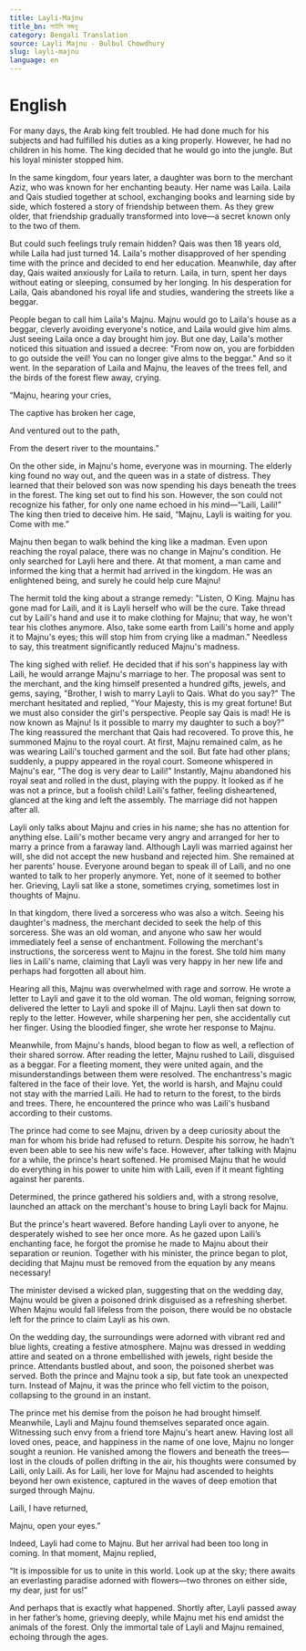 ```yaml
---
title: Layli-Majnu
title_bn: লাইলি মজনু
category: Bengali Translation
source: Layli Majnu - Bulbul Chowdhury
slug: layli-majnu
language: en
---
```


# **English**

For many days, the Arab king felt troubled. He had done much for his subjects and had fulfilled his duties as a king properly. However, he had no children in his home. The king decided that he would go into the jungle. But his loyal minister stopped him.

In the same kingdom, four years later, a daughter was born to the merchant Aziz, who was known for her enchanting beauty. Her name was Laila. Laila and Qais studied together at school, exchanging books and learning side by side, which fostered a story of friendship between them. As they grew older, that friendship gradually transformed into love—a secret known only to the two of them.

But could such feelings truly remain hidden? Qais was then 18 years old, while Laila had just turned 14. Laila's mother disapproved of her spending time with the prince and decided to end her education. Meanwhile, day after day, Qais waited anxiously for Laila to return. Laila, in turn, spent her days without eating or sleeping, consumed by her longing. In his desperation for Laila, Qais abandoned his royal life and studies, wandering the streets like a beggar.

People began to call him Laila's Majnu. Majnu would go to Laila's house as a beggar, cleverly avoiding everyone's notice, and Laila would give him alms. Just seeing Laila once a day brought him joy. But one day, Laila's mother noticed this situation and issued a decree: "From now on, you are forbidden to go outside the veil! You can no longer give alms to the beggar." And so it went. In the separation of Laila and Majnu, the leaves of the trees fell, and the birds of the forest flew away, crying.

“Majnu, hearing your cries,

The captive has broken her cage,

And ventured out to the path,

From the desert river to the mountains.”

On the other side, in Majnu's home, everyone was in mourning. The elderly king found no way out, and the queen was in a state of distress. They learned that their beloved son was now spending his days beneath the trees in the forest. The king set out to find his son. However, the son could not recognize his father, for only one name echoed in his mind—“Laili, Laili!” The king then tried to deceive him. He said, “Majnu, Layli is waiting for you. Come with me.”

Majnu then began to walk behind the king like a madman. Even upon reaching the royal palace, there was no change in Majnu's condition. He only searched for Layli here and there. At that moment, a man came and informed the king that a hermit had arrived in the kingdom. He was an enlightened being, and surely he could help cure Majnu!

The hermit told the king about a strange remedy: "Listen, O King. Majnu has gone mad for Laili, and it is Layli herself who will be the cure. Take thread cut by Laili's hand and use it to make clothing for Majnu; that way, he won't tear his clothes anymore. Also, take some earth from Laili's home and apply it to Majnu's eyes; this will stop him from crying like a madman." Needless to say, this treatment significantly reduced Majnu's madness.

The king sighed with relief. He decided that if his son's happiness lay with Laili, he would arrange Majnu's marriage to her. The proposal was sent to the merchant, and the king himself presented a hundred gifts, jewels, and gems, saying, "Brother, I wish to marry Layli to Qais. What do you say?" The merchant hesitated and replied, "Your Majesty, this is my great fortune! But we must also consider the girl's perspective. People say Qais is mad! He is now known as Majnu! Is it possible to marry my daughter to such a boy?" The king reassured the merchant that Qais had recovered. To prove this, he summoned Majnu to the royal court. At first, Majnu remained calm, as he was wearing Laili's touched garment and the soil. But fate had other plans; suddenly, a puppy appeared in the royal court. Someone whispered in Majnu's ear, "The dog is very dear to Laili!" Instantly, Majnu abandoned his royal seat and rolled in the dust, playing with the puppy. It looked as if he was not a prince, but a foolish child! Laili's father, feeling disheartened, glanced at the king and left the assembly. The marriage did not happen after all.

Layli only talks about Majnu and cries in his name; she has no attention for anything else. Laili's mother became very angry and arranged for her to marry a prince from a faraway land. Although Layli was married against her will, she did not accept the new husband and rejected him. She remained at her parents' house. Everyone around began to speak ill of Laili, and no one wanted to talk to her properly anymore. Yet, none of it seemed to bother her. Grieving, Layli sat like a stone, sometimes crying, sometimes lost in thoughts of Majnu.

In that kingdom, there lived a sorceress who was also a witch. Seeing his daughter's madness, the merchant decided to seek the help of this sorceress. She was an old woman, and anyone who saw her would immediately feel a sense of enchantment. Following the merchant's instructions, the sorceress went to Majnu in the forest. She told him many lies in Laili's name, claiming that Layli was very happy in her new life and perhaps had forgotten all about him.

Hearing all this, Majnu was overwhelmed with rage and sorrow. He wrote a letter to Layli and gave it to the old woman. The old woman, feigning sorrow, delivered the letter to Layli and spoke ill of Majnu. Layli then sat down to reply to the letter. However, while sharpening her pen, she accidentally cut her finger. Using the bloodied finger, she wrote her response to Majnu.

Meanwhile, from Majnu's hands, blood began to flow as well, a reflection of their shared sorrow. After reading the letter, Majnu rushed to Laili, disguised as a beggar. For a fleeting moment, they were united again, and the misunderstandings between them were resolved. The enchantress's magic faltered in the face of their love. Yet, the world is harsh, and Majnu could not stay with the married Laili. He had to return to the forest, to the birds and trees. There, he encountered the prince who was Laili's husband according to their customs.

The prince had come to see Majnu, driven by a deep curiosity about the man for whom his bride had refused to return. Despite his sorrow, he hadn't even been able to see his new wife's face. However, after talking with Majnu for a while, the prince's heart softened. He promised Majnu that he would do everything in his power to unite him with Laili, even if it meant fighting against her parents.

Determined, the prince gathered his soldiers and, with a strong resolve, launched an attack on the merchant's house to bring Layli back for Majnu.

But the prince's heart wavered. Before handing Layli over to anyone, he desperately wished to see her once more. As he gazed upon Laili’s enchanting face, he forgot the promise he made to Majnu about their separation or reunion. Together with his minister, the prince began to plot, deciding that Majnu must be removed from the equation by any means necessary!

The minister devised a wicked plan, suggesting that on the wedding day, Majnu would be given a poisoned drink disguised as a refreshing sherbet. When Majnu would fall lifeless from the poison, there would be no obstacle left for the prince to claim Layli as his own.

On the wedding day, the surroundings were adorned with vibrant red and blue lights, creating a festive atmosphere. Majnu was dressed in wedding attire and seated on a throne embellished with jewels, right beside the prince. Attendants bustled about, and soon, the poisoned sherbet was served. Both the prince and Majnu took a sip, but fate took an unexpected turn. Instead of Majnu, it was the prince who fell victim to the poison, collapsing to the ground in an instant.

The prince met his demise from the poison he had brought himself. Meanwhile, Layli and Majnu found themselves separated once again. Witnessing such envy from a friend tore Majnu's heart anew. Having lost all loved ones, peace, and happiness in the name of one love, Majnu no longer sought a reunion. He vanished among the flowers and beneath the trees—lost in the clouds of pollen drifting in the air, his thoughts were consumed by Laili, only Laili. As for Laili, her love for Majnu had ascended to heights beyond her own existence, captured in the waves of deep emotion that surged through Majnu.

Laili, I have returned,

Majnu, open your eyes.”

Indeed, Layli had come to Majnu. But her arrival had been too long in coming. In that moment, Majnu replied,

“It is impossible for us to unite in this world. Look up at the sky; there awaits an everlasting paradise adorned with flowers—two thrones on either side, my dear, just for us!”

And perhaps that is exactly what happened. Shortly after, Layli passed away in her father’s home, grieving deeply, while Majnu met his end amidst the animals of the forest. Only the immortal tale of Layli and Majnu remained, echoing through the ages.
